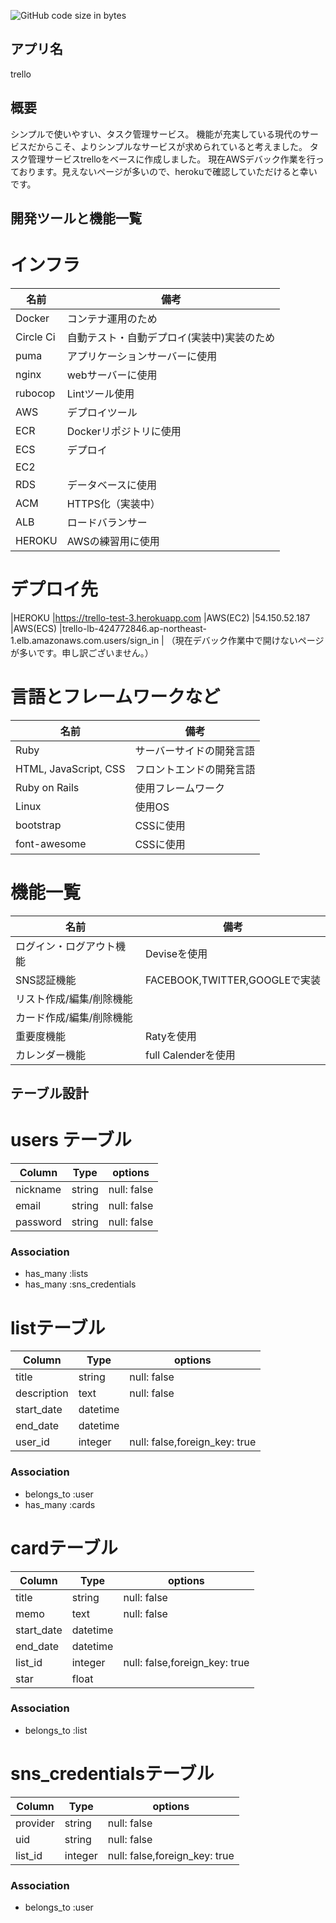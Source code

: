 ![GitHub code size in bytes](https://img.shields.io/github/languages/code-size/taikyunn/trello)

## アプリ名
trello

## 概要
シンプルで使いやすい、タスク管理サービス。
機能が充実している現代のサービスだからこそ、よりシンプルなサービスが求められていると考えました。
タスク管理サービスtrelloをベースに作成しました。
現在AWSデバック作業を行っております。見えないページが多いので、herokuで確認していただけると幸いです。

## 開発ツールと機能一覧

# インフラ
|名前       |備考                                         |
|-----------|---------------------------------------------|
|Docker     |コンテナ運用のため                           |
|Circle Ci  |自動テスト・自動デプロイ(実装中)実装のため   |
|puma       |アプリケーションサーバーに使用               |
|nginx      |webサーバーに使用                            |
|rubocop    |Lintツール使用                               |
|AWS        |デプロイツール                               |
|ECR        |Dockerリポジトリに使用                       |
|ECS        |デプロイ                                     |
|EC2        |                                             |
|RDS        |データベースに使用                           |
|ACM        |HTTPS化（実装中）                            |
|ALB        |ロードバランサー                             |
|HEROKU     |AWSの練習用に使用                            |

# デプロイ先
|HEROKU |https://trello-test-3.herokuapp.com
|AWS(EC2)    |54.150.52.187
|AWS(ECS)    |trello-lb-424772846.ap-northeast-1.elb.amazonaws.com.users/sign_in                      |
（現在デバック作業中で開けないページが多いです。申し訳ございません。）

# 言語とフレームワークなど

|名前                   |備考                             |
|-----------------------|---------------------------------|
|Ruby                   |サーバーサイドの開発言語         |
|HTML, JavaScript, CSS  |フロントエンドの開発言語         |
|Ruby on Rails          |使用フレームワーク               |
|Linux                  |使用OS                           |
|bootstrap              |CSSに使用                        |
|font-awesome           |CSSに使用                        |

# 機能一覧
|名前                     |備考                           |
|-------------------------|-------------------------------|
|ログイン・ログアウト機能 |Deviseを使用                   |
|SNS認証機能              |FACEBOOK,TWITTER,GOOGLEで実装  |
|リスト作成/編集/削除機能 |                               |
|カード作成/編集/削除機能 |                               |
|重要度機能               |Ratyを使用                     |
|カレンダー機能           |full Calenderを使用            |


## テーブル設計

# users テーブル

|Column               |Type        |options               |
|---------------------|------------|----------------------|
|nickname             |string      |null: false           |
|email                |string      |null: false           |
|password             |string      |null: false           |

### Association

- has_many :lists
- has_many :sns_credentials

# listテーブル

|Column       |Type     |options                         |
|-------------|---------|--------------------------------|
|title        |string   |null: false                     |
|description  |text     |null: false                     |
|start_date   |datetime |                                |
|end_date     |datetime |                                |
|user_id      |integer  |null: false,foreign_key: true   |

### Association

- belongs_to :user
- has_many :cards

# cardテーブル

|Column     |Type     |options                           |
|-----------|---------|----------------------------------|
|title      |string   |null: false                       |
|memo       |text     |null: false                       |
|start_date |datetime |                                  |
|end_date   |datetime |                                  |
|list_id    |integer  |null: false,foreign_key: true     |
|star       |float    |                                  |

### Association
 - belongs_to :list

# sns_credentialsテーブル

|Column   |Type     |options                             |
|---------|---------|------------------------------------|
|provider |string   |null: false                         |
|uid      |string   |null: false                         |
|list_id  |integer  |null: false,foreign_key: true       |

### Association
- belongs_to :user
